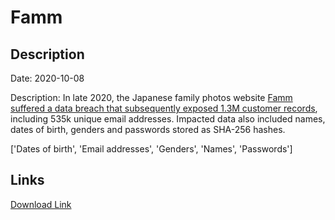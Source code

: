 # Famm

## Description

Date: 2020-10-08

Description:
In late 2020, the Japanese family photos website <a href="https://www.riskbasedsecurity.com/2021/01/25/shinyhunters-wave-3-one-hacker-exposes-over-125-million-credentials/" target="_blank" rel="noopener">Famm suffered a data breach that subsequently exposed 1.3M customer records</a>, including 535k unique email addresses. Impacted data also included names, dates of birth, genders and passwords stored as SHA-256 hashes.


['Dates of birth', 'Email addresses', 'Genders', 'Names', 'Passwords']

## Links

[Download Link](https://link-to.net/1229997/970.8708691841471/dynamic/?r=ZmFtbS51cw==)